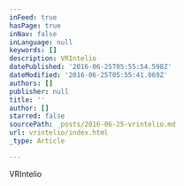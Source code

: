 ```yaml
---
inFeed: true
hasPage: true
inNav: false
inLanguage: null
keywords: []
description: VRIntelio
datePublished: '2016-06-25T05:55:54.598Z'
dateModified: '2016-06-25T05:55:41.069Z'
authors: []
publisher: null
title: ''
author: []
starred: false
sourcePath: _posts/2016-06-25-vrintelio.md
url: vrintelio/index.html
_type: Article

---
```

VRIntelio